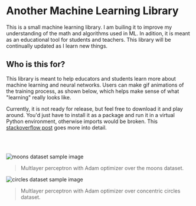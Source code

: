 # Another Machine Learning Library

This is a small machine learning library. I am builing it to improve my understanding of the math and algorithms used in ML. In adition, it is meant as an educational tool for students and teachers. This library will be continually updated as I learn new things.

## Who is this for?

This library is meant to help educators and students learn more about machine learning and neural networks. Users can make gif animations of the training process, as shown below, which helps make sense of what "learning" really looks like. 

Currently, it is not ready for release, but feel free to download it and play around. You'd just have to install it as a package and run it in a virtual Python environment, otherwise imports would be broken. This [stackoverflow post](https://stackoverflow.com/a/50193944) goes more into detail.

<br/>

<br/>

![moons dataset sample image](https://github.com/VictorSuciu/README-Assets/blob/master/ML-Library/moons_gif.gif)

> Multlayer perceptron with Adam optimizer over the moons dataset.


![circles dataset sample image](https://github.com/VictorSuciu/README-Assets/blob/master/ML-Library/circles_gif.gif)

> Multlayer perceptron with Adam optimizer over concentric circles dataset.
